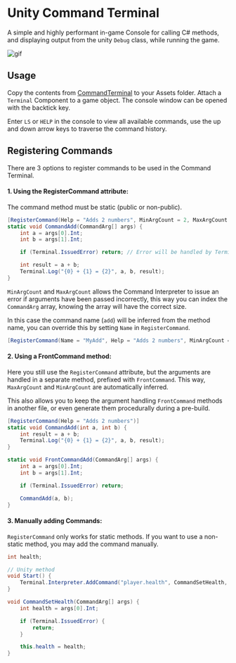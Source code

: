 Unity Command Terminal
======================

A simple and  highly performant in-game Console for calling C# methods, and displaying output from the unity `Debug` class, while running the game.

![gif](./demo.gif)

## Usage

Copy the contents from [CommandTerminal](./CommandTerminal) to your Assets folder. Attach a `Terminal` Component to a game object. The console window can be opened with the backtick key.

Enter `LS` or `HELP` in the console to view all available commands, use the up and down arrow keys to traverse the command history.

## Registering Commands

There are 3 options to register commands to be used in the Command Terminal.

#### 1. Using the RegisterCommand attribute:

The command method must be static (public or non-public).

```csharp
[RegisterCommand(Help = "Adds 2 numbers", MinArgCount = 2, MaxArgCount = 2)]
static void CommandAdd(CommandArg[] args) {
    int a = args[0].Int;
    int b = args[1].Int;

    if (Terminal.IssuedError) return; // Error will be handled by Terminal

    int result = a + b;
    Terminal.Log("{0} + {1} = {2}", a, b, result);
}
```
`MinArgCount` and `MaxArgCount` allows the Command Interpreter to issue an error if arguments have been passed incorrectly, this way you can index the `CommandArg` array, knowing the array will have the correct size.

In this case the command name (`add`) will be inferred from the method name, you can override this by setting `Name` in `RegisterCommand`.

```csharp
[RegisterCommand(Name = "MyAdd", Help = "Adds 2 numbers", MinArgCount = 2, MaxArgCount = 2)]
```

#### 2. Using a FrontCommand method:

Here you still use the `RegisterCommand` attribute, but the arguments are handled in a separate method, prefixed with `FrontCommand`. This way, `MaxArgCount` and `MinArgCount` are automatically inferred.

This also allows you to keep the argument handling `FrontCommand` methods in another file, or even generate them procedurally during a pre-build.

```csharp
[RegisterCommand(Help = "Adds 2 numbers")]
static void CommandAdd(int a, int b) {
    int result = a + b;
    Terminal.Log("{0} + {1} = {2}", a, b, result);
}

static void FrontCommandAdd(CommandArg[] args) {
    int a = args[0].Int;
    int b = args[1].Int;

    if (Terminal.IssuedError) return;

    CommandAdd(a, b);
}
```

#### 3. Manually adding Commands:

`RegisterCommand` only works for static methods. If you want to use a non-static method, you may add the command manually.

```csharp
int health;

// Unity method
void Start() {
    Terminal.Interpreter.AddCommand("player.health", CommandSetHealth, 1, 1, "Sets player health");
}

void CommandSetHealth(CommandArg[] args) {
    int health = args[0].Int;

    if (Terminal.IssuedError) {
        return;
    }

    this.health = health;
}
```
